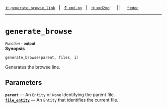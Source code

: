 [&#8592; `generate_browse_link`](xmd.py--generate_browse_link.md)&nbsp;&nbsp;&nbsp;|&nbsp;&nbsp;&nbsp;[&#8593; `xmd.py`](xmd.py.md)&nbsp;&nbsp;&nbsp;|&nbsp;&nbsp;&nbsp;[&#8594; `xmd2md`](xmd.py--xmd2md.md)&nbsp;&nbsp;&nbsp;&nbsp;&nbsp;&nbsp;||&nbsp;&nbsp;&nbsp;&nbsp;&nbsp;&nbsp;<small>[\* xdoc](../xdoc/xmd.py.xmd#L225)</small>
***

# `generate_browse`
<small>*Function* - **output**</small>  
**Synopsis**

```cpp
generate_browse(parent, files, i)
```

Generates the browse line.

## Parameters
**`parent`** &#8213; An `Entity` or `None` identifying the parent file.  
**[`file_entity`](xmd.py--generate_browse--file_entity.md)** &#8213; An `Entity` that identifies the current file.  
